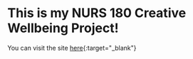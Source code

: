# This is my NURS 180 Creative Wellbeing Project!  
You can visit the site [here](https://cannonfodderalt.github.io/nurs180-project/){:target="_blank"} 

